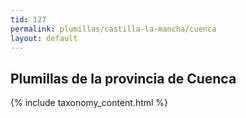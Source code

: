 ```yaml
---
tid: 127
permalink: plumillas/castilla-la-mancha/cuenca
layout: default
---
```

## Plumillas de la provincia de Cuenca
{% include taxonomy_content.html %}
